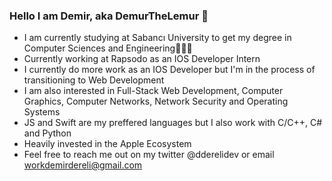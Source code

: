 ### Hello I am Demir, aka DemurTheLemur 👋
- I am currently studying at Sabancı University to get my degree in Computer Sciences and Engineering👨🏻‍💻
- Currently working at Rapsodo as an IOS Developer Intern
- I currently do more work as an IOS Developer but I'm in the process of transitioning to Web Development
- I am also interested in Full-Stack Web Development, Computer Graphics, Computer Networks, Network Security and Operating Systems
- JS and Swift are my preffered languages but I also work with C/C++, C# and Python
- Heavily invested in the Apple Ecosystem
- Feel free to reach me out on my twitter @dderelidev or email workdemirdereli@gmail.com


<!--
**demurthelemur/demurthelemur** is a ✨ _special_ ✨ repository because its `README.md` (this file) appears on your GitHub profile.

Here are some ideas to get you started:

- 🔭 I’m currently working on ...
- 🌱 I’m currently learning ...
- 👯 I’m looking to collaborate on ...
- 🤔 I’m looking for help with ...
- 💬 Ask me about ...
- 📫 How to reach me: ...
- 😄 Pronouns: ...
- ⚡ Fun fact: ...
-->
